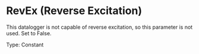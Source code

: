 # RevEx (Reverse Excitation)

This datalogger is not capable of reverse excitation, so this parameter is not used. Set to False.

Type: Constant

